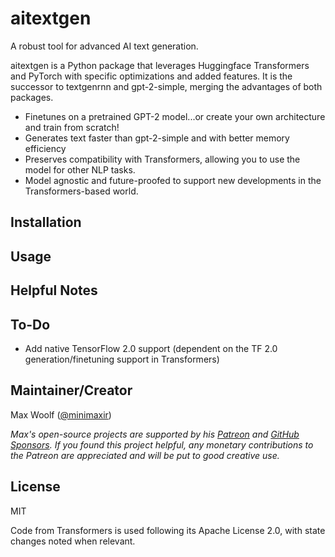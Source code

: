 # aitextgen

A robust tool for advanced AI text generation.

aitextgen is a Python package that leverages Huggingface Transformers and PyTorch with specific optimizations and added features. It is the successor to textgenrnn and gpt-2-simple, merging the advantages of both packages.

* Finetunes on a pretrained GPT-2 model...or create your own architecture and train from scratch!
* Generates text faster than gpt-2-simple and with better memory efficiency
* Preserves compatibility with Transformers, allowing you to use the model for other NLP tasks.
* Model agnostic and future-proofed to support new developments in the Transformers-based world.

## Installation

## Usage

## Helpful Notes

## To-Do

* Add native TensorFlow 2.0 support (dependent on the TF 2.0 generation/finetuning support in Transformers)

## Maintainer/Creator

Max Woolf ([@minimaxir](https://minimaxir.com))

*Max's open-source projects are supported by his [Patreon](https://www.patreon.com/minimaxir) and [GitHub Sponsors](https://github.com/sponsors/minimaxir). If you found this project helpful, any monetary contributions to the Patreon are appreciated and will be put to good creative use.*

## License

MIT

Code from Transformers is used following its Apache License 2.0, with state changes noted when relevant.
